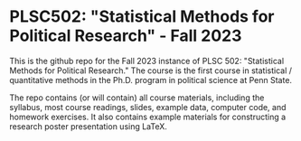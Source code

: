 # PLSC502: "Statistical Methods for Political Research" - Fall 2023 

This is the github repo for the Fall 2023 instance of PLSC 502: "Statistical Methods for Political Research." The course is the first course in statistical / quantitative methods in the Ph.D. program in political science at Penn State.

The repo contains (or will contain) all course materials, including the syllabus, most course readings, slides, example data, computer code, and homework exercises. It also contains example materials for constructing a research poster presentation using LaTeX.
